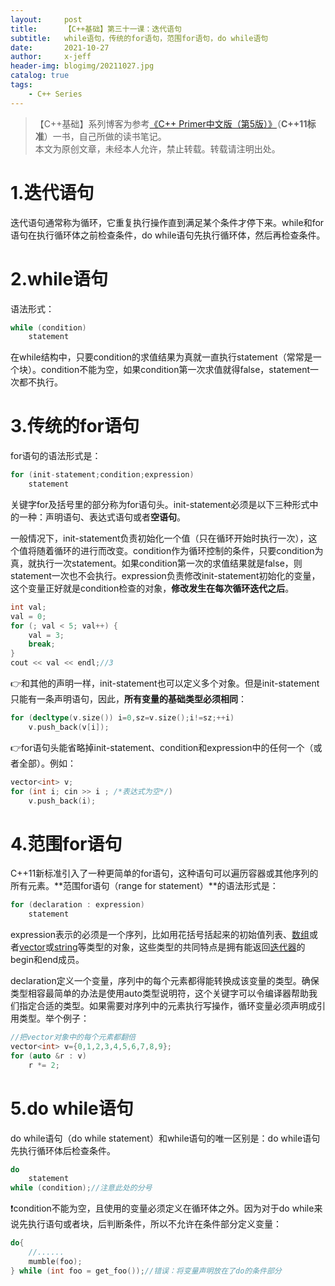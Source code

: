 ```yaml
---
layout:     post
title:      【C++基础】第三十一课：迭代语句
subtitle:   while语句，传统的for语句，范围for语句，do while语句
date:       2021-10-27
author:     x-jeff
header-img: blogimg/20211027.jpg
catalog: true
tags:
    - C++ Series
---
```

>【C++基础】系列博客为参考[《C++ Primer中文版（第5版）》](https://www.phei.com.cn/module/goods/wssd_content.jsp?bookid=37655)（**C++11标准**）一书，自己所做的读书笔记。  
>本文为原创文章，未经本人允许，禁止转载。转载请注明出处。

# 1.迭代语句

迭代语句通常称为循环，它重复执行操作直到满足某个条件才停下来。while和for语句在执行循环体之前检查条件，do while语句先执行循环体，然后再检查条件。

# 2.while语句

语法形式：

```c++
while (condition)
	statement
```

在while结构中，只要condition的求值结果为真就一直执行statement（常常是一个块）。condition不能为空，如果condition第一次求值就得false，statement一次都不执行。

# 3.传统的for语句

for语句的语法形式是：

```c++
for (init-statement;condition;expression)
	statement
```

关键字for及括号里的部分称为for语句头。init-statement必须是以下三种形式中的一种：声明语句、表达式语句或者**空语句**。

一般情况下，init-statement负责初始化一个值（只在循环开始时执行一次），这个值将随着循环的进行而改变。condition作为循环控制的条件，只要condition为真，就执行一次statement。如果condition第一次的求值结果就是false，则statement一次也不会执行。expression负责修改init-statement初始化的变量，这个变量正好就是condition检查的对象，**修改发生在每次循环迭代之后**。

```c++
int val;
val = 0;
for (; val < 5; val++) {
    val = 3;
    break;
}
cout << val << endl;//3
```

👉和其他的声明一样，init-statement也可以定义多个对象。但是init-statement只能有一条声明语句，因此，**所有变量的基础类型必须相同**：

```c++
for (decltype(v.size()) i=0,sz=v.size();i!=sz;++i)
	v.push_back(v[i]);
```

👉for语句头能省略掉init-statement、condition和expression中的任何一个（或者全部）。例如：

```c++
vector<int> v;
for (int i; cin >> i ; /*表达式为空*/)
	v.push_back(i);
```

# 4.范围for语句

C++11新标准引入了一种更简单的for语句，这种语句可以遍历容器或其他序列的所有元素。**范围for语句（range for statement）**的语法形式是：

```c++
for (declaration : expression)
	statement
```

expression表示的必须是一个序列，比如用花括号括起来的初始值列表、[数组](http://shichaoxin.com/2020/05/31/C++基础-第十七课-数组/)或者[vector](http://shichaoxin.com/2020/03/09/C++基础-第十五课-标准库类型vector/)或[string](http://shichaoxin.com/2020/02/10/C++基础-第十四课-标准库类型string/)等类型的对象，这些类型的共同特点是拥有能返回[迭代器](http://shichaoxin.com/2020/04/16/C++基础-第十六课-迭代器/)的begin和end成员。

declaration定义一个变量，序列中的每个元素都得能转换成该变量的类型。确保类型相容最简单的办法是使用auto类型说明符，这个关键字可以令编译器帮助我们指定合适的类型。如果需要对序列中的元素执行写操作，循环变量必须声明成引用类型。举个例子：

```c++
//把vector对象中的每个元素都翻倍
vector<int> v={0,1,2,3,4,5,6,7,8,9};
for (auto &r : v)
	r *= 2;
```

# 5.do while语句

do while语句（do while statement）和while语句的唯一区别是：do while语句先执行循环体后检查条件。

```c++
do
	statement
while (condition);//注意此处的分号
```

❗️condition不能为空，且使用的变量必须定义在循环体之外。因为对于do while来说先执行语句或者块，后判断条件，所以不允许在条件部分定义变量：

```c++
do{
	//......
	mumble(foo);
} while (int foo = get_foo());//错误：将变量声明放在了do的条件部分
```